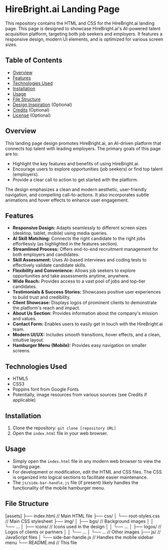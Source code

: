 # HireBright.ai Landing Page

This repository contains the HTML and CSS for the HireBright.ai landing page. This page is designed to showcase HireBright.ai's AI-powered talent acquisition platform, targeting both job seekers and employers. It features a responsive design, modern UI elements, and is optimized for various screen sizes.

## Table of Contents

- [Overview](#overview)
- [Features](#features)
- [Technologies Used](#technologies-used)
- [Installation](#installation)
- [Usage](#usage)
- [File Structure](#file-structure)
- [Design Inspiration](#design-inspiration) (Optional)
- [Credits](#credits) (Optional)
- [License](#license) (Optional)

## Overview

This landing page design promotes HireBright.ai, an AI-driven platform that connects top talent with leading employers. The primary goals of this page are to:

- Highlight the key features and benefits of using HireBright.ai.
- Encourage users to explore opportunities (job seekers) or find top talent (employers).
- Provide a clear call to action to get started with the platform.

The design emphasizes a clean and modern aesthetic, user-friendly navigation, and compelling call-to-actions. It also incorporates subtle animations and hover effects to enhance user engagement.

## Features

- **Responsive Design:** Adapts seamlessly to different screen sizes (desktop, tablet, mobile) using media queries.
- **AI Skill Matching:** Connects the right candidate to the right jobs effortlessly (as highlighted in the features section).
- **Streamlined Process:** Offers end-to-end recruitment management for both employers and candidates.
- **Skill Assessment:** Uses AI-based interviews and coding tests to effectively validate candidate skills.
- **Flexibility and Convenience:** Allows job seekers to explore opportunities and take assessments anytime, anywhere.
- **Wide Reach:** Provides access to a vast pool of jobs and top-tier candidates.
- **Testimonials & Success Stories:** Showcases positive user experiences to build trust and credibility.
- **Client Showcase:** Displays logos of prominent clients to demonstrate the platform's reach and impact.
- **About Us Section:** Provides information about the company's mission and values.
- **Contact Form:** Enables users to easily get in touch with the HireBright.ai team.
- **Modern UI/UX:** Includes smooth transitions, hover effects, and a clean, intuitive layout.
- **Hamburger Menu (Mobile):** Provides easy navigation on smaller screens.

## Technologies Used

- HTML5
- CSS3
- Poppins font from Google Fonts
- Potentially, image resources from various sources (see Credits if applicable)

## Installation

1.  Clone the repository: `git clone [repository URL]`
2.  Open the `index.html` file in your web browser.

## Usage

- Simply open the `index.html` file in any modern web browser to view the landing page.
- For development or modification, edit the HTML and CSS files. The CSS is organized into logical sections to facilitate easier maintenance.
- The `js/side-bar-handle.js` file (if present) likely handles the functionality of the mobile hamburger menu.

## File Structure

[assets]
├── index.html // Main HTML file
├── css/
│ └── root-styles.css // Main CSS stylesheet
├── img/
│ ├── bgs/ // Background images
│ │ └── ...
│ ├── icons/ // Icons used in the design
│ │ └── ...
│ ├── logos/ // Logos of clients or partners
│ │ └── ...
│ └── ... // Other images
├── js/ // JavaScript files
│ └── side-bar-handle.js // Handles the mobile sidebar menu
└── README.md // This file
